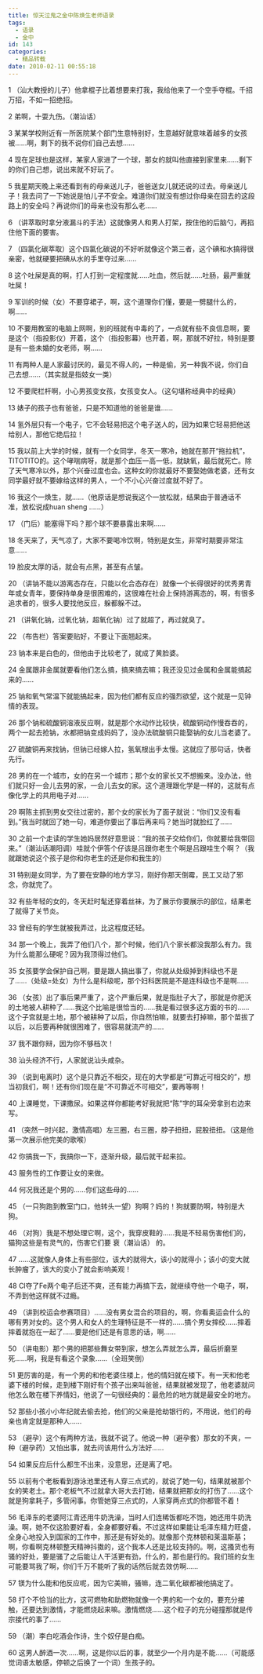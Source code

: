 ```yaml
---
title: 惊天泣鬼之金中陈焕生老师语录
tags:
  - 语录
  - 金中
id: 143
categories:
  - 精品转载
date: 2010-02-11 00:55:18
---
```


1 （汕大教授的儿子）他拿棍子比着想要来打我，我给他来了一个空手夺棍。千招万招，不如一招绝招。

2 弟啊，十耍九伤。（潮汕话）

3 某某学校附近有一所医院某个部门生意特别好，生意越好就意味着越多的女孩被&hellip;&hellip;啊，剩下的我不说你们自己去想&hellip;&hellip;

4 现在足球也是这样，某家人家进了一个球，那女的就叫他直接到家里来&hellip;&hellip;剩下的你们自己想，说出来就不好玩了。

5 我星期天晚上来还看到有的母亲送儿子，爸爸送女儿就还说的过去。母亲送儿子！我去问了一下她说是怕儿子不安全。难道你们就没有想过你母亲在回去的这段路上的安全吗？再说你们的母亲也没有那么老&hellip;&hellip;


<!--more-->


6 （讲萃取时拿分液漏斗的手法）这就像男人和男人打架，按住他的后脑勺，再掐住他下面的要害。

7 （四氯化碳萃取）这个四氯化碳说的不好听就像这个第三者，这个碘和水搞得很亲密，他就硬要把碘从水的手里夺过来&hellip;&hellip;

8 这个吐屎是真的啊，打人打到一定程度就&hellip;&hellip;吐血，然后就&hellip;&hellip;吐肠，最严重就吐屎！

9 军训的时候（女）不要穿裙子，啊，这个道理你们懂，要是一劈腿什么的，啊&hellip;&hellip;

10 不要用教室的电脑上网啊，别的班就有中毒的了，一点就有些不良信息啊，要是这个（指投影仪）开着，这个（指投影幕）也开着，啊，那就不好拉，特别是要是有一些未婚的女老师，啊&hellip;&hellip;

11 有两种人是人家最讨厌的，最见不得人的，一种是偷，另一种我不说，你们自己去想&hellip;&hellip;（其实就是指妓女一类）

12 不要爬栏杆啊，小心男孩变女孩，女孩变女人。（这句堪称经典中的经典）

13 婊子的孩子也有爸爸，只是不知道他的爸爸是谁&hellip;&hellip;

14 氢外层只有一个电子，它不会轻易把这个电子送人的，因为如果它轻易把他送给别人，那他它绝后拉！

15 我以前上大学的时候，就有一个女同学，冬天一寒冷，她就在那开&ldquo;拖拉机&rdquo;，TITOTITO的。这个哮喘病呀，就是那个血压一高一低，就缺氧，最后就死亡。除了天气寒冷以外，那个兴奋过度也会。这种女的你就最好不要娶她做老婆，还有女同学最好就不要嫁给这样的男人，一个不小心兴奋过度就不好了。

16 我这个一焕生，就&hellip;&hellip;（他原话是想说我这个一放松就，结果由于普通话不准，放松说成huan sheng &hellip;&hellip;）

17 （门后）能塞得下吗？那个球不要暴露出来啊&hellip;&hellip;

18 冬天来了，天气凉了，大家不要喝冷饮啊，特别是女生，非常时期要非常注意&hellip;&hellip;

19 脸皮太厚的话，就会有点黑，甚至有点皱。

20 （讲钠不能以游离态存在，只能以化合态存在）就像一个长得很好的优秀男青年或女青年，要保持单身是很困难的，这很难在社会上保持游离态的，啊，有很多追求者的，很多人要找他反应，躲都躲不过。

21 （讲氧化钠，过氧化钠，超氧化钠）过了就超了，再过就臭了。

22 （布告栏）答案要贴好，不要让下面翘起来。

23 钠本来是白色的，但他由于比较老了，就成了黄脸婆。

24 金属跟非金属就要看他们怎么搞，搞来搞去嘛；我还没见过金属和金属能搞起来的&hellip;&hellip;

25 钠和氧气常温下就能搞起来，因为他们都有反应的强烈欲望，这个就是一见钟情的表现。

26 那个钠和硫酸铜溶液反应啊，就是那个水动作比较快，硫酸铜动作慢吞吞的，两个一起去抢钠，水都把钠变成妈妈了，没办法硫酸铜只能娶钠的女儿当老婆了。

27 硫酸铜再来找钠，但钠已经嫁人拉，氢氧根出手太慢。这就应了那句话，快者先行。

28 男的在一个城市，女的在另一个城市；那个女的家长又不想搬来。没办法，他们就只好一会儿去男的家，一会儿去女的家。这个道理跟化学是一样的，这就有点像化学上的共用电子对&hellip;&hellip;

29 啊陈主抓到男女交往过密的，那个女的家长为了面子就说：&ldquo;你们又没有看到。&rdquo;我当时就回了她一句，难道你要出了事后再来吗？她当时就脸红了&hellip;&hellip;

30 之前一个走读的学生她妈居然好意思说：&ldquo;我的孩子交给你们，你就要给我带回来。&rdquo;（潮汕话潮阳调）哇就个伊答个仔该是吕跟你老生个啊是吕跟哇生个啊？（我就跟她说这个孩子是你和你老生的还是你和我生的）

31 特别是女同学，为了要在安静的地方学习，刚好你那天倒霉，民工又动了邪念，你就完了。

32 有些年轻的女的，冬天赶时髦还穿着丝袜，为了展示你要展示的部位，结果老了就得了关节炎。

33 曾经有的学生就被我弄过，比这程度还轻。

34 那一个晚上，我弄了他们八个，那个时候，他们八个家长都没我那么有力。我为什么能那么硬呢？因为我顶得过他们。

35 女孩要学会保护自己啊，要是跟人搞出事了，你就从处级掉到科级也不是了&hellip;&hellip;（处级=处女）为什么是科级呢，那个妇科医院是不是连科级也不是啊&hellip;&hellip;

36 （女孩）出了事后果严重了，这个严重后果，就是指肚子大了，那就是你肥沃的土地被人耕种了&hellip;&hellip;我这个比喻是很恰当的&hellip;&hellip;我是看过很多这方面的书的&hellip;&hellip;这个子宫就是土地，那个被耕种了以后，你自然怕嘛，就要去打掉嘛，那个苗拔了以后，以后要再种就很困难了，很容易就流产的&hellip;&hellip;

37 我不跟你辩，因为你不够档次！

38 汕头经济不行，人家就说汕头咸杂。

39 （说到电离时）这个是只靠近不相交，现在的大学都是&ldquo;可靠近可相交的&rdquo;，想当初我们，啊！还有你们现在是&ldquo;不可靠近不可相交&rdquo;，要再等啊！

40 上课睡觉，下课撒尿。如果这样你都能考好我就把&ldquo;陈&rdquo;字的耳朵旁拿到右边来写。

41 （突然一时兴起，激情高唱）左三圈，右三圈，脖子扭扭，屁股扭扭。（这是他第一次展示他完美的歌喉）

42 你搞我一下，我搞你一下，逐渐升级，最后就干起来拉。

43 服务性的工作要让女的来做。

44 何况我还是个男的&hellip;&hellip;你们这些母的&hellip;&hellip;

45 （一只狗跑到教室门口，他转头一望）狗啊？妈的！狗就要防啊，特别是大狗。

46 （对狗）我是不想处理它啊，这个，我穿皮鞋的&hellip;&hellip;我是不轻易伤害他们的，猫狗这些是有灵气的，伤害它们要 衰（潮汕话） 的。

47 &hellip;&hellip;这就像人身体上有些部位，该大的就得大，该小的就得小；该小的变大就长肿瘤了，该大的变小了就会影响美观！

48 Cl夺了Fe两个电子后还不爽，还有能力再搞下去，就继续夺他一个电子，啊，不弄到他这样就不过瘾。

49 （讲到校运会参赛项目）&hellip;&hellip;没有男女混合的项目的，啊，你看奥运会什么的哪有男对女的。这个男人和女人的生理特征是不一样的&hellip;&hellip;搞个男女摔绞&hellip;&hellip;摔着摔着就抱在一起了&hellip;&hellip;要是他们还是有意思的话，啊&hellip;&hellip;

50 （讲电影）那个男的把那些舞女带到家，想怎么弄就怎么弄，最后折磨至死&hellip;&hellip;啊，我是有看这个录象&hellip;&hellip;（全班笑倒）

51 更厉害的是，有一个男的和他老婆住楼上，他的情妇就在楼下。有一天和他老婆下楼的时候，走到楼下刚好有个孩子出来叫爸爸，结果就被发现了，他老婆就问他怎么敢在楼下养情妇，他说了一句很经典的：最危险的地方就是最安全的地方。

52 那些小孩小小年纪就去偷去抢，他们的父亲是抢劫银行的，不用说，他们的母亲也肯定就是那种人&hellip;&hellip;

53 （避孕）这个有两种方法，我就不说了。他说一种（避孕套）那女的不爽，一种（避孕药）又怕出事，就去问该用什么方法好&hellip;&hellip;

54 如果反应后什么都生不出来，没意思，还是离了吧。

55 以前有个老板看到游泳池里还有人穿三点式的，就说了她一句，结果就被那个女的笑老土。那个老板气不过就拿大哥大去打她，结果就把那女的打伤了&hellip;&hellip;这个就是狗拿耗子，多管闲事。你管她穿三点式的，人家穿两点式的你都管不着！

56 毛泽东的老婆阿江青还用牛奶洗澡，当时人们连稀饭都吃不饱，她还用牛奶洗澡。啊，她不仅这脸要好看，全身都要好看。不过这样如果能让毛泽东精力旺盛，全身心地投入到国家的工作中，那还是有好处的。就像那个克林顿和莱温斯基；啊，你看啊克林顿整天精神抖擞的，这个我本人还是比较支持的。啊，这搔货也有骚的好处，要是骚了之后能让人干活更有劲，什么的，那也是行的。我们班的女生可能要骂我了啊，你们千万不能听了我的话然后就去效仿啊&hellip;&hellip;

57 镁为什么能和他反应呢，因为它美嘛，骚嘛，连二氧化碳都被他搞定了。

58 打个不恰当的比方，这可燃物和助燃物就像一个男的和一个女的，要充分接触，还要达到激情，才能燃烧起来嘛。激情燃烧&hellip;&hellip;这个粒子的充分碰撞那就是传宗接代的事了&hellip;&hellip;

59 （潮）李白吃酒会作诗，生个奴仔是白痴。

60 这男人醉酒一次&hellip;&hellip;啊，这是你以后的事，就至少一个月内是不能&hellip;&hellip;（可能感觉词语太敏感，停顿之后换了一个词）生孩子的。
